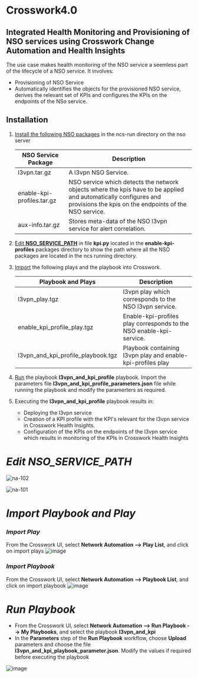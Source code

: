 # Crosswork4.0
## Integrated Health Monitoring and Provisioning of NSO services using Crosswork Change Automation and Health Insights

The use case makes health monitoring of the NSO service a seemless part of the lifecycle of a NSO service. It involves:
  - Provisioning of NSO Service
  - Automatically identifies the objects for the provisioned NSO service, derives the relevant set of KPIs and configures the KPIs on the endpoints of the NSo service.


## Installation
1. 	[Install the following NSO packages](https://developer.cisco.com/docs/nso/guides/#!nso-5-5-administration-guide-nso-packages) in the ncs-run directory on the nso server

    | NSO Service Package  | Description |
    | ------------- | ------------- |
    | l3vpn.tar.gz  | A l3vpn NSO Service. |
    | enable-kpi-profiles.tar.gz  | NSO service which detects the network objects where the kpis have to be applied and automatically configures and provisions the kpis on the endpoints of the NSO service.  |
    | aux-info.tar.gz | Stores meta-data of the NSO l3vpn service for alert correlation.  |

2.	[Edit **NSO_SERVICE_PATH**](#edit_nso_service_path) in file **kpi.py** located in the **enable-kpi-profiles** packages directory to show the path where all the NSO packages are located in the ncs running directory.
3.	[Import](#import_playbook_and_play) the following plays and the playbook into Crosswork.

    | Playbook and Plays | Description |
    | ------------- | ------------- |
    | l3vpn_play.tgz  | l3vpn play which corresponds to the NSO l3vpn service. |
    | enable_kpi_profile_play.tgz  | Enable-kpi-profiles play corresponds to the NSO enable-kpi-service.  |
    | l3vpn_and_kpi_profile_playbook.tgz  | Playbook containing l3vpn play and enable-kpi-profiles play  |

4. 	[Run](#run_playbook) the playbook **l3vpn_and_kpi_profile** playbook. Import the parameters file **l3vpn_and_kpi_profile_parameters.json** file while running the playbook and modify the paramerters as required.
5. 	Executing the **l3vpn_and_kpi_profile** playbook results in:
    - Deploying the l3vpn service
    - Creation of a KPI profile with the KPI's relevant for the l3vpn service in Crosswork Health Insights.
    - Configuration of the KPIs on the endpoints of the l3vpn service which results in monitoring of the KPIs in Crosswork Health Insights

<a name="edit_nso_service_path"></a>
# ***Edit NSO_SERVICE_PATH***
![na-102](https://user-images.githubusercontent.com/12874987/111919200-fa33b000-8a45-11eb-9ed7-9b9ea8826851.jpg)

![na-101](https://user-images.githubusercontent.com/12874987/111919199-f738bf80-8a45-11eb-8174-0bda80af5b98.jpg)

<a name="import_playbook_and_play"></a>
# ***Import Playbook and Play***
### ***Import Play***
From the Crosswork UI, select **Network Automation --> Play List**, and click on import plays
![image](https://user-images.githubusercontent.com/12874987/111920571-f7888900-8a4c-11eb-8b00-306c7c84853e.png)

### ***Import Playbook***
From the Crosswork UI, select **Network Automation --> Playbook List**, and click on import playbook
![image](https://user-images.githubusercontent.com/12874987/111922300-471f8280-8a56-11eb-9227-e7e6cb07b018.png)


<a name="run_playbook"></a>
# ***Run Playbook***
* From the Crosswork UI, select **Network Automation --> Run Playbook --> My Playbooks**, and select the playbook **l3vpn_and_kpi**
* In the **Parameters** step of the **Run Playbook** workflow, choose **Upload** parameters and choose the file **l3vpn_and_kpi_playbook_parameter.json**. Modify the values if required before executing the playbook

![image](https://user-images.githubusercontent.com/12874987/111923895-c749e600-8a5e-11eb-9fb7-07912e230af8.png)



